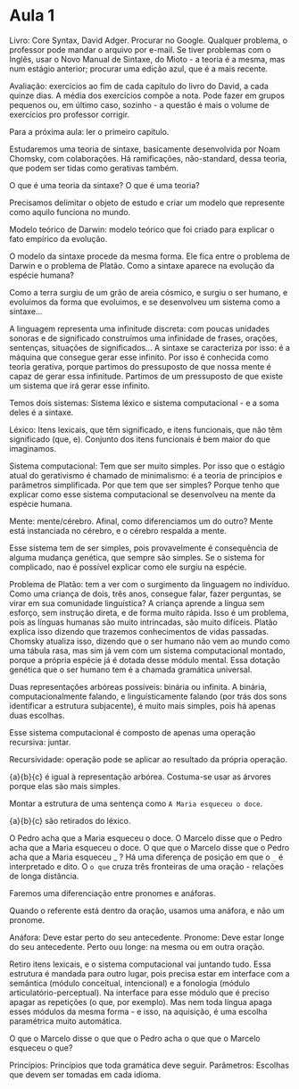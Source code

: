 Aula 1
======

Livro: Core Syntax, David Adger. Procurar no Google. Qualquer problema, o professor pode mandar o arquivo por e-mail. Se tiver problemas com o Inglês, usar o Novo Manual de Sintaxe, do Mioto - a teoria é a mesma, mas num estágio anterior; procurar uma edição azul, que é a mais recente.

Avaliação: exercícios ao fim de cada capítulo do livro do David, a cada quinze dias. A média dos exercícios compõe a nota. Pode fazer em grupos pequenos ou, em último caso, sozinho - a questão é mais o volume de exercícios pro professor corrigir.

Para a próxima aula: ler o primeiro capítulo.

Estudaremos uma teoria de sintaxe, basicamente desenvolvida por Noam Chomsky, com colaborações. Há ramificações, não-standard, dessa teoria, que podem ser tidas como gerativas também.

O que é uma teoria da sintaxe? O que é uma teoria?

Precisamos delimitar o objeto de estudo e criar um modelo que represente como aquilo funciona no mundo.

Modelo teórico de Darwin: modelo teórico que foi criado para explicar o fato empírico da evolução.

O modelo da sintaxe procede da mesma forma. Ele fica entre o problema de Darwin e o problema de Platão. Como a sintaxe aparece na evolução da espécie humana?

Como a terra surgiu de um grão de areia cósmico, e surgiu o ser humano, e evoluimos da forma que evoluimos, e se desenvolveu um sistema como a sintaxe...

A linguagem representa uma infinitude discreta: com poucas unidades sonoras e de significado construímos uma infinidade de frases, orações, sentenças, situações de significados... A sintaxe se caracteriza por isso: é a máquina que consegue gerar esse infinito. Por isso é conhecida como teoria gerativa, porque partimos do pressuposto de que nossa mente é capaz de gerar essa infinitude. Partimos de um pressuposto de que existe um sistema que irá gerar esse infinito.

Temos dois sistemas: Sistema léxico e sistema computacional - e a soma deles é a sintaxe.

Léxico: Itens lexicais, que têm significado, e itens funcionais, que não têm significado (que, e). Conjunto dos itens funcionais é bem maior do que imaginamos.

Sistema computacional: Tem que ser muito simples. Por isso que o estágio atual do gerativismo é chamado de minimalismo: é a teoria de princípios e parâmetros simplificada. Por que tem que ser simples? Porque tenho que explicar como esse sistema computacional se desenvolveu na mente da espécie humana.

Mente: mente/cérebro. Afinal, como diferenciamos um do outro? Mente está instanciada no cérebro, e o cérebro respalda a mente.

Esse sistema tem de ser simples, pois provavelmente é consequência de alguma mudança genética, que sempre são simples. Se o sistema for complicado, nao é possível explicar como ele surgiu na espécie.

Problema de Platão: tem a ver com o surgimento da linguagem no indivíduo. Como uma criança de dois, três anos, consegue falar, fazer perguntas, se virar em sua comunidade linguística? A criança aprende a língua sem esforço, sem instrução direta, e de forma muito rápida. Isso é um problema, pois as línguas humanas são muito intrincadas, são muito difíceis. Platão explica isso dizendo que trazemos conhecimentos de vidas passadas. Chomsky atualiza isso, dizendo que o ser humano não vem ao mundo como uma tábula rasa, mas sim já vem com um sistema computacional montado, porque a própria espécie já é dotada desse módulo mental. Essa dotação genética que o ser humano tem é a chamada gramática universal.

Duas representações arbóreas possíveis: binária ou infinita. A binária, computacionalmente falando, e linguísticamente falando (por trás dos sons identificar a estrutura subjacente), é muito mais simples, pois há apenas duas escolhas.

Esse sistema computacional é composto de apenas uma operação recursiva: juntar.

Recursividade: operação pode se aplicar ao resultado da própria operação.

{a}{b}{c} é igual à representação arbórea. Costuma-se usar as árvores porque elas são mais simples.

Montar a estrutura de uma sentença como `A Maria esqueceu o doce`.

{a}{b}{c} são retirados do léxico.

O Pedro acha que a Maria esqueceu o doce.
O Marcelo disse que o Pedro acha que a Maria esqueceu o doce.
O que que o Marcelo disse que o Pedro acha que a Maria esqueceu _ ? Há uma diferença de posição em que o `_` é interpretado e dito. O `o que` cruza três fronteiras de uma oração - relações de longa distância.

Faremos uma diferenciação entre pronomes e anáforas.

Quando o referente está dentro da oração, usamos uma anáfora, e não um pronome.

Anáfora: Deve estar perto do seu antecedente.
Pronome: Deve estar longe do seu antecedente.
Perto ouu longe: na mesma ou em outra oração.

Retiro itens lexicais, e o sistema computacional vai juntando tudo. Essa estrutura é mandada para outro lugar, pois precisa estar em interface com a semântica (módulo conceitual, intencional) e a fonologia (módulo articulatório-perceptual). Na interface para esse módulo que é preciso apagar as repetições (o que, por exemplo). Mas nem toda língua apaga esses módulos da mesma forma - e isso, na aquisição, é uma escolha paramétrica muito automática.

O que o Marcelo disse o que que o Pedro acha o que que o Marcelo esqueceu o que?

Princípios: Princípios que toda gramática deve seguir.
Parâmetros: Escolhas que devem ser tomadas em cada idioma.
